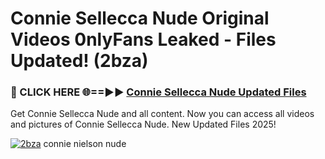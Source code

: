# Connie Sellecca Nude Original Videos 0nlyFans Leaked - Files Updated! (2bza)

<h3>🔴 CLICK HERE 🌐==►► <a href="https://tinyurl.com/5h6xmrr3" rel="nofollow">Connie Sellecca Nude Updated Files</a></h3>

Get Connie Sellecca Nude and all content. Now you can access all videos and pictures of Connie Sellecca Nude. New Updated Files 2025!

[![2bza](https://i.imgur.com/KVD873Z.gif)](https://tinyurl.com/5h6xmrr3)
connie nielson nude